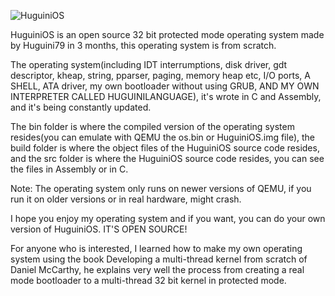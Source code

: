 ![HuguiniOS](https://github.com/user-attachments/assets/8626dd3d-c1d2-4648-8adf-29595efa4268)

HuguiniOS is an open source 32 bit protected mode operating system made by Huguini79 in 3 months, this operating system is from scratch.

The operating system(including IDT interrumptions, disk driver, gdt descriptor, kheap, string, pparser, paging, memory heap etc, I/O ports, A SHELL, ATA driver, my own bootloader without using GRUB, AND MY OWN INTERPRETER CALLED HUGUINILANGUAGE), it's wrote in C and Assembly, and it's being constantly updated.

The bin folder is where the compiled version of the operating system resides(you can emulate with QEMU the os.bin or HuguiniOS.img file), the build folder is where the object files of the HuguiniOS source code resides, and the src folder is where the HuguiniOS source code resides, you can see the files in Assembly or in C.

Note: The operating system only runs on newer versions of QEMU, if you run it on older versions or in real hardware, might crash.

I hope you enjoy my operating system and if you want, you can do your own version of HuguiniOS. IT'S OPEN SOURCE!

For anyone who is interested, I learned how to make my own operating system using the book Developing a multi-thread kernel from scratch of Daniel McCarthy, he explains very well the process from creating a real mode bootloader to a multi-thread 32 bit kernel in protected mode.

